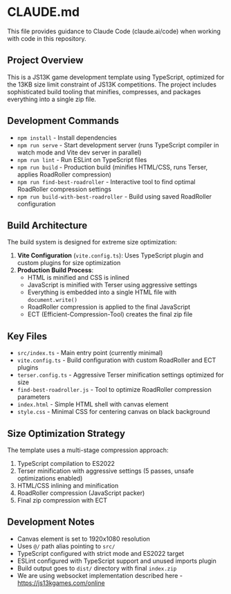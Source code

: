 # CLAUDE.md

This file provides guidance to Claude Code (claude.ai/code) when working with code in this repository.

## Project Overview

This is a JS13K game development template using TypeScript, optimized for the 13KB size limit constraint of JS13K competitions. The project includes sophisticated build tooling that minifies, compresses, and packages everything into a single zip file.

## Development Commands

- `npm install` - Install dependencies
- `npm run serve` - Start development server (runs TypeScript compiler in watch mode and Vite dev server in parallel)
- `npm run lint` - Run ESLint on TypeScript files
- `npm run build` - Production build (minifies HTML/CSS, runs Terser, applies RoadRoller compression)
- `npm run find-best-roadroller` - Interactive tool to find optimal RoadRoller compression settings
- `npm run build-with-best-roadroller` - Build using saved RoadRoller configuration

## Build Architecture

The build system is designed for extreme size optimization:

1. **Vite Configuration** (`vite.config.ts`): Uses TypeScript plugin and custom plugins for size optimization
2. **Production Build Process**:
   - HTML is minified and CSS is inlined
   - JavaScript is minified with Terser using aggressive settings
   - Everything is embedded into a single HTML file with `document.write()`
   - RoadRoller compression is applied to the final JavaScript
   - ECT (Efficient-Compression-Tool) creates the final zip file

## Key Files

- `src/index.ts` - Main entry point (currently minimal)
- `vite.config.ts` - Build configuration with custom RoadRoller and ECT plugins
- `terser.config.ts` - Aggressive Terser minification settings optimized for size
- `find-best-roadroller.js` - Tool to optimize RoadRoller compression parameters
- `index.html` - Simple HTML shell with canvas element
- `style.css` - Minimal CSS for centering canvas on black background

## Size Optimization Strategy

The template uses a multi-stage compression approach:
1. TypeScript compilation to ES2022
2. Terser minification with aggressive settings (5 passes, unsafe optimizations enabled)
3. HTML/CSS inlining and minification
4. RoadRoller compression (JavaScript packer)
5. Final zip compression with ECT

## Development Notes

- Canvas element is set to 1920x1080 resolution
- Uses `@/` path alias pointing to `src/`
- TypeScript configured with strict mode and ES2022 target
- ESLint configured with TypeScript support and unused imports plugin
- Build output goes to `dist/` directory with final `index.zip`
- We are using websocket implementation described here - https://js13kgames.com/online